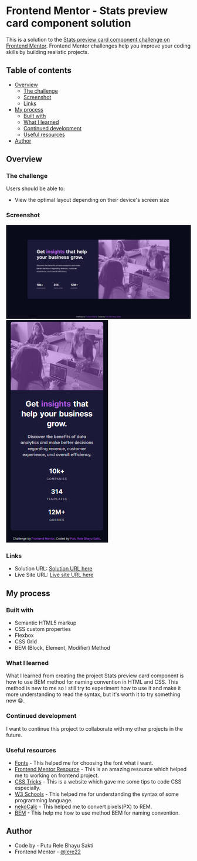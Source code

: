# Frontend Mentor - Stats preview card component solution

This is a solution to the [Stats preview card component challenge on Frontend Mentor](https://www.frontendmentor.io/challenges/stats-preview-card-component-8JqbgoU62). Frontend Mentor challenges help you improve your coding skills by building realistic projects.

## Table of contents

- [Overview](#overview)
  - [The challenge](#the-challenge)
  - [Screenshot](#screenshot)
  - [Links](#links)
- [My process](#my-process)
  - [Built with](#built-with)
  - [What I learned](#what-i-learned)
  - [Continued development](#continued-development)
  - [Useful resources](#useful-resources)
- [Author](#author)

## Overview

### The challenge

Users should be able to:

- View the optimal layout depending on their device's screen size

### Screenshot

![Desktop Design](./screenshot/desktop-design.png)
![Mobile Design](./screenshot/mobile-design.png)

### Links

- Solution URL: [Solution URL here](https://www.frontendmentor.io/solutions/stats-preview-card-component-using-css-grid-flexbox-and-bem-method-r4MdINLNkG)
- Live Site URL: [Live site URL here](https://lere22.github.io/stats-preview-card-component/)

## My process

### Built with

- Semantic HTML5 markup
- CSS custom properties
- Flexbox
- CSS Grid
- BEM (Block, Element, Modifier) Method

### What I learned

What I learned from creating the project Stats preview card component is how to use BEM method for naming convention in HTML and CSS. This method is new to me so I still try to experiment how to use it and make it more understanding to read the syntax, but it's worth it to try something new 😁.

### Continued development

I want to continue this project to collaborate with my other projects in the future.

### Useful resources

- [Fonts](https://fonts.google.com/) - This helped me for choosing the font what i want.
- [Frontend Mentor Resource](https://www.frontendmentor.io/resources) - This is an amazing resource which helped me to working on frontend project.
- [CSS Tricks](https://css-tricks.com/) - This is a website which gave me some tips to code CSS especially.
- [W3 Schools](https://www.w3schools.com/) - This helped me for understanding the syntax of some programming language.
- [nekoCalc](https://www.w3schools.com/) - This helped me to convert pixels(PX) to REM.
- [BEM](https://getbem.com/introduction/) - This help me how to use method BEM for naming convention.

## Author

- Code by - Putu Rele Bhayu Sakti
- Frontend Mentor - [@lere22](https://www.frontendmentor.io/profile/lere22)

